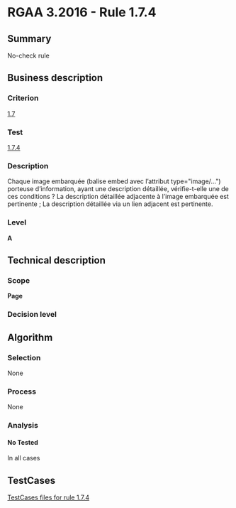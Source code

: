 # RGAA 3.2016 - Rule 1.7.4

## Summary
No-check rule


## Business description

### Criterion
[1.7](http://references.modernisation.gouv.fr/rgaa-accessibilite/criteres.html#crit-1-7)

### Test
[1.7.4](http://references.modernisation.gouv.fr/rgaa-accessibilite/criteres.html#test-1-7-4)

### Description
Chaque image embarquée (balise embed avec l’attribut type="image/…") porteuse d’information, ayant une description détaillée, vérifie-t-elle une de ces conditions ? La description détaillée adjacente à l’image embarquée est pertinente ; La description détaillée via un lien adjacent est pertinente.

### Level
**A**


## Technical description

### Scope
**Page**

### Decision level


## Algorithm

### Selection
None

### Process
None

### Analysis

#### No Tested
In all cases


##  TestCases

[TestCases files for rule 1.7.4](https://github.com/Asqatasun/Asqatasun/tree/RGAA_3.2016/rules/rules-rgaa3.2016/src/test/resources/testcases/rgaa32016/Rgaa32016Rule010704/)


